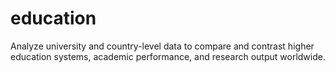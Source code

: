 # education
Analyze university and country-level data to compare and contrast higher education systems, academic performance, and research output worldwide.
